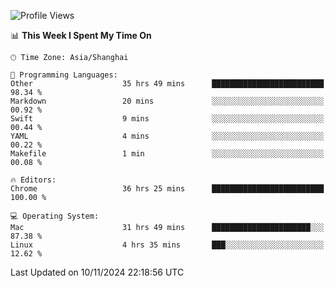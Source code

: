 <!--START_SECTION:waka-->
![Profile Views](http://img.shields.io/badge/Profile%20Views-1-blue)

📊 **This Week I Spent My Time On** 

```text
🕑︎ Time Zone: Asia/Shanghai

💬 Programming Languages: 
Other                    35 hrs 49 mins      █████████████████████████   98.34 % 
Markdown                 20 mins             ░░░░░░░░░░░░░░░░░░░░░░░░░   00.92 % 
Swift                    9 mins              ░░░░░░░░░░░░░░░░░░░░░░░░░   00.44 % 
YAML                     4 mins              ░░░░░░░░░░░░░░░░░░░░░░░░░   00.22 % 
Makefile                 1 min               ░░░░░░░░░░░░░░░░░░░░░░░░░   00.08 % 

🔥 Editors: 
Chrome                   36 hrs 25 mins      █████████████████████████   100.00 % 

💻 Operating System: 
Mac                      31 hrs 49 mins      ██████████████████████░░░   87.38 % 
Linux                    4 hrs 35 mins       ███░░░░░░░░░░░░░░░░░░░░░░   12.62 % 
```


 Last Updated on 10/11/2024 22:18:56 UTC
<!--END_SECTION:waka-->